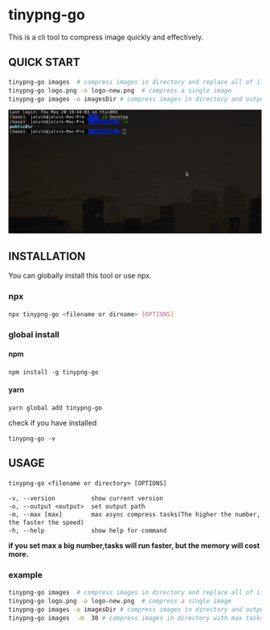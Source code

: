 # tinypng-go

This is a cli tool to compress image quickly and effectively.

## QUICK START

```sh
tinypng-go images  # compress images in directory and replace all of it.
tinypng-go logo.png -o logo-new.png  # compress a single image
tinypng-go images -o imagesDir # compress images in directory and output to images in new directory
```

![img](public/show.gif)

## INSTALLATION

You can globally install this tool or use npx.

### npx

```sh
npx tinypng-go <filename or dirname> [OPTIONS]
```

### global install

#### npm

```
npm install -g tinypng-go
```

#### yarn

```
yarn global add tinypng-go
```

check if you have installed

```
tinypng-go -v
```

## USAGE

`tinypng-go <filename or directory> [OPTIONS]`

```
-v, --version          show current version
-o, --output <output>  set output path
-m, --max [max]        max async compress tasks(The higher the number, the faster the speed)
-h, --help             show help for command
```

**if you set max a big number,tasks will run faster, but the memory will cost more.**

### example

```sh
tinypng-go images  # compress images in directory and replace all of it.
tinypng-go logo.png -o logo-new.png  # compress a single image
tinypng-go images -o imagesDir # compress images in directory and output to images in new
tinypng-go images  -m  30 # compress images in directory with max tasks 30
```
